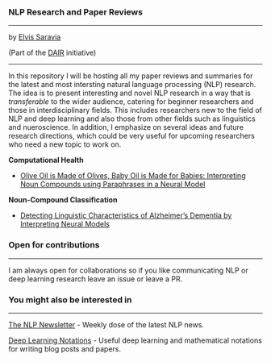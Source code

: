 ### NLP Research and Paper Reviews
---
by [Elvis Saravia](http://elvissaravia.com/)

(Part of the [DAIR](https://medium.com/dair-ai) initiative)

---

In this repository I will be hosting all my paper reviews and summaries for the latest and most intersting natural language processing (NLP) research. The idea is to present interesting and novel NLP research in a way that is *transferable* to the wider audience, catering for beginner researchers and those in interdisciplinary fields. This includes researchers new to the field of NLP and deep learning and also those from other fields such as linguistics and nueroscience. In addition, I emphasize on several ideas and future research directions, which could be very useful for upcoming researchers who need a new topic to work on.

**Computational Health**
- [Olive Oil is Made of Olives, Baby Oil is Made for Babies: Interpreting Noun Compounds using Paraphrases in a Neural Model](https://github.com/omarsar/nlp_research/blob/master/Computational%20Health/Detecting-Linguistic-Characteristics-of-Alzheimers-Dementia-by-Interpreting-Neural-Models.md)

**Noun-Compound Classification**

- [Detecting Linguistic Characteristics of Alzheimer’s Dementia by Interpreting Neural Models](https://github.com/omarsar/nlp_research/blob/master/Noun-Compound%20Classification/Olive-Oil-is-Made-of-Olives-Baby-Oil-is-Made-for-Babies-Interpreting-Noun-Compounds-using-Paraphrases-in-a-Neura.md)


### Open for contributions
---
I am always open for collaborations so if you like communicating NLP or deep learning research leave an issue or leave a PR.

### You might also be interested in
---
[The NLP Newsletter](https://github.com/omarsar/nlp_newsletter) - Weekly dose of the latest NLP news. 

[Deep Learning Notations](https://github.com/omarsar/deep_learning_notations) - Useful deep learning and mathematical notations for writing blog posts and papers. 
